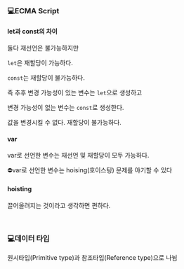 ### 💻ECMA Script

#### let과 const의 차이

둘다 재선언은 불가능하지만

`let`은 재할당이 가능하다.

`const`는 재할당이 불가능하다.

즉 추후 변경 가능성이 있는 변수는 `let`으로 생성하고

변경 가능성이 없는 변수는 `const`로 생성한다.

값을 변경시킬 수 없다. 재할당이 불가능하다.

#### var

var로 선언한 변수는 재선언 및 재할당이 모두 가능하다.

⛔var로 선언한 변수는 hoising(호이스팅) 문제를 야기할 수 있다

#### hoisting

끌어올려지는 것이라고 생각하면 편하다.

<br>

### 💻데이터 타입

원시타입(Primitive type)과 참조타입(Reference type)으로 나뉨
